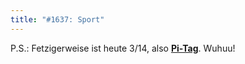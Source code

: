 ```yaml
---
title: "#1637: Sport"
---
```


P.S.:
Fetzigerweise ist heute 3/14, also <a href="http://www.fonflatter.de/kalender"><strong>Pi-Tag</strong></a>. Wuhuu!

